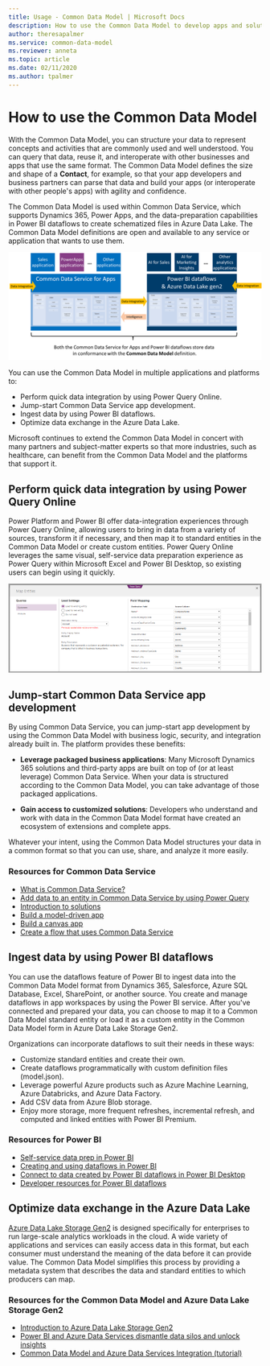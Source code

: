 ```yaml
---
title: Usage - Common Data Model | Microsoft Docs
description: How to use the Common Data Model to develop apps and solutions.
author: theresapalmer
ms.service: common-data-model
ms.reviewer: anneta
ms.topic: article
ms.date: 02/11/2020
ms.author: tpalmer
---
```


# How to use the Common Data Model

With the Common Data Model, you can structure your data to represent concepts and activities that are commonly used and well understood. You can query that data, reuse it, and interoperate with other businesses and apps that use the same format. The Common Data Model defines the size and shape of a **Contact**, for example, so that your app developers and business partners can parse that data and build your apps (or interoperate with other people's apps) with agility and confidence.


The Common Data Model is used within Common Data Service, which supports Dynamics 365, Power Apps, and the data-preparation capabilities in Power BI dataflows to create schematized files in Azure Data Lake. The Common Data Model definitions are open and available to any service or application that wants to use them.

![Common Data Model with Common Data Service](media/cdm-with-cds.png "Common Data Model with Common Data Service and Power BI dataflows")

You can use the Common Data Model in multiple applications and platforms to:

* Perform quick data integration by using Power Query Online.
* Jump-start Common Data Service app development.
* Ingest data by using Power BI dataflows.
* Optimize data exchange in the Azure Data Lake.

Microsoft continues to extend the Common Data Model in concert with many partners and subject-matter experts so that more industries, such as healthcare, can benefit from the Common Data Model and the platforms that support it.

## Perform quick data integration by using Power Query Online


Power Platform and Power BI offer data-integration experiences through Power Query Online, allowing users to bring in data from a variety of sources, transform it if necessary, and then map it to standard entities in the Common Data Model or create custom entities. Power Query Online leverages the same visual, self-service data preparation experience as Power Query within Microsoft Excel and Power BI Desktop, so existing users can begin using it quickly.

![Map data with entities in the Common Data Model](media/cdm-map-entities.png "Map data with entities in the Common Data Model")

## Jump-start Common Data Service app development

By using Common Data Service, you can jump-start app development by using the Common Data Model with business logic, security, and integration already built in. The platform provides these benefits:

- **Leverage packaged business applications**: Many Microsoft Dynamics 365 solutions and third-party apps are built on top of (or at least leverage) Common Data Service. When your data is structured according to the Common Data Model, you can take advantage of those packaged applications.

- **Gain access to customized solutions**: Developers who understand and work with data in the Common Data Model format have created an ecosystem of extensions and complete apps.

Whatever your intent, using the Common Data Model structures your data in a common format so that you can use, share, and analyze it more easily.

### Resources for Common Data Service

- [What is Common Data Service?](https://docs.microsoft.com/powerapps/maker/common-data-service/data-platform-intro)
- [Add data to an entity in Common Data Service by using Power Query](https://docs.microsoft.com/powerapps/maker/common-data-service/data-platform-cds-newentity-pq)
- [Introduction to solutions](https://docs.microsoft.com/powerapps/developer/common-data-service/introduction-solutions)
- [Build a model-driven app](https://docs.microsoft.com/powerapps/maker/model-driven-apps/model-driven-app-overview)
- [Build a canvas app](https://docs.microsoft.com/powerapps/maker/canvas-apps/getting-started)
- [Create a flow that uses Common Data Service](https://docs.microsoft.com/flow/common-data-model-intro)

## Ingest data by using Power BI dataflows

You can use the dataflows feature of Power BI to ingest data into the Common Data Model format from Dynamics 365, Salesforce, Azure SQL Database, Excel, SharePoint, or another source. You create and manage dataflows in app workspaces by using the Power BI service. After you've connected and prepared your data, you can choose to map it to a Common Data Model standard entity or load it as a custom entity in the Common Data Model form in Azure Data Lake Storage Gen2.

Organizations can incorporate dataflows to suit their needs in these ways:

- Customize standard entities and create their own.
- Create dataflows programmatically with custom definition files (model.json).
- Leverage powerful Azure products such as Azure Machine Learning, Azure Databricks, and Azure Data Factory.
- Add CSV data from Azure Blob storage.
- Enjoy more storage, more frequent refreshes, incremental refresh, and computed and linked entities with Power BI Premium.

### Resources for Power BI

- [Self-service data prep in Power BI](https://docs.microsoft.com/power-bi/service-dataflows-overview)
- [Creating and using dataflows in Power BI](https://docs.microsoft.com/power-bi/service-dataflows-create-use)
- [Connect to data created by Power BI dataflows in Power BI Desktop](https://docs.microsoft.com/power-bi/desktop-connect-dataflows)
- [Developer resources for Power BI dataflows](https://docs.microsoft.com/power-bi/service-dataflows-developer-resources)

## Optimize data exchange in the Azure Data Lake

[Azure Data Lake Storage Gen2](data-lake.md) is designed specifically for enterprises to run large-scale analytics workloads in the cloud. A wide variety of applications and services can easily access data in this format, but each consumer must understand the meaning of the data before it can provide value. The Common Data Model simplifies this process by providing a metadata system that describes the data and standard entities to which producers can map.

### Resources for the Common Data Model and Azure Data Lake Storage Gen2

- [Introduction to Azure Data Lake Storage Gen2](https://docs.microsoft.com/azure/storage/blobs/data-lake-storage-introduction)
- [Power BI and Azure Data Services dismantle data silos and unlock insights](https://aka.ms/cdmadsblog)
- [Common Data Model and Azure Data Services Integration (tutorial)](https://github.com/Azure-Samples/cdm-azure-data-services-integration/blob/master/Tutorial/CDM-Azure-Data-Services-Integration-Tutorial.md)
